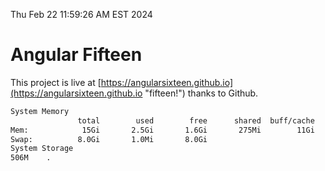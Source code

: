 Thu Feb 22 11:59:26 AM EST 2024

# Angular Fifteen


This project is live at [https://angularsixteen.github.io](https://angularsixteen.github.io "fifteen!") thanks to Github.

```bash
System Memory
               total        used        free      shared  buff/cache   available
Mem:            15Gi       2.5Gi       1.6Gi       275Mi        11Gi        12Gi
Swap:          8.0Gi       1.0Mi       8.0Gi
System Storage
506M	.
```
